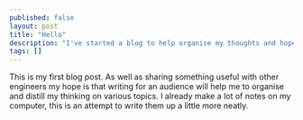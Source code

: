 ```yaml
---
published: false
layout: post
title: "Hello"
description: "I've started a blog to help organise my thoughts and hopefully share something useful."
tags: []
---
```


This is my first blog post. As well as sharing something useful with other engineers my hope is that writing for an audience will help me to organise and distill my thinking on various topics. I already make a lot of notes on my computer, this is an attempt to write them up a little more neatly.